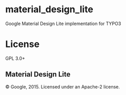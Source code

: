 # material_design_lite
Google Material Design Lite implementation for TYPO3

# License
GPL 3.0+

## Material Design Lite
© Google, 2015. Licensed under an Apache-2 license.